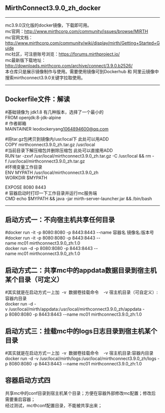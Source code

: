 ## MirthConnect3.9.0_zh_docker
--- 
  mc3.9.0汉化版的docker镜像，下载即可用。  
  mc官网：http://www.mirthcorp.com/community/issues/browse/MIRTH  
  mc官网文档：http://www.mirthcorp.com/community/wiki/display/mirth/Getting+Started+Guide  
  mc社区，可注册账号浏览：https://forums.mirthproject.io/  
  mc最新版下载地址：http://downloads.mirthcorp.com/archive/connect/3.9.0.b2526/  
  本仓库只是展示镜像制作与使用。需要使用镜像可到Dockerhub 和  阿里云镜像中  搜索mirthconnect3.9.0关键字拉取使用。  

--- 

## Dockerfile文件：解读  
  #基础镜像为 jdk1.8 有几种版本，选择了一个最小的  
  FROM openjdk:8-jdk-alpine  
  # 作者邮箱  
  MAINTAINER leodockeryang<1064894600@qq.com>  

  #将tar.gz包拷贝到镜像内/usr/local下 此处可以用ADD  
  COPY mirthconnect3.9.0_zh.tar.gz /usr/local    
  #当前目录下解压缩包并删除压缩包 此处可以直接用ADD  
  RUN tar -zxvf /usr/local/mirthconnect3.9.0_zh.tar.gz -C /usr/local && rm -f /usr/local/mirthconnect3.9.0_zh.tar.gz    
  #环境变量工作目录  
  ENV MYPATH /usr/local/mirthconnect3.9.0_zh    
  WORKDIR $MYPATH    

  EXPOSE 8080 8443    
  # 容器启动时打印一下工作目录并运行mc服务端  
  CMD echo $MYPATH && java -jar mirth-server-launcher.jar && /bin/bash  

--- 

## 启动方式一：不向宿主机共享任何目录   
  #docker run -it -p 8080:8080 -p 8443:8443 --name 容器名 镜像名:版本号    
  #docker run -it -p 8080:8080 -p 8443:8443 --name mc01 mirthconnect3.9.0_zh:1.0      
  docker run -d -p 8080:8080 -p 8443:8443 --name mc01 mirthconnect3.9.0_zh:1.0   

## 启动方式二：共享mc中的appdata数据目录到宿主机某个目录（可定义）  
  #其实就是在启动方式一上加  -v  数据卷挂载命令    -v 宿主机目录（可自定义）:容器内目录    
  docker run -d -v /usr/local/mirth/appdata:/usr/local/mirthconnect3.9.0_zh/appdata -p 8080:8080 -p 8443:8443 --name mc01 mirthconnect3.9.0_zh:1.0    

## 启动方式三：挂载mc中的logs日志目录到宿主机某个目录     
  #其实就是在启动方式一上加  -v  数据卷挂载命令    -v 宿主机目录:容器内目录    
  docker run -d -v /usr/local/mirth/logs:/usr/local/mirthconnect3.9.0_zh/logs -p 8080:8080 -p 8443:8443 --name mc01 mirthconnect3.9.0_zh:1.0  

## 容器启动方式四  
  共享mc中的conf目录到宿主机某个目录；方便在容器外部修改mc配置；修改后需要重启容器；  
  经过测试，mc中conf配置目录，不能被共享出来；
